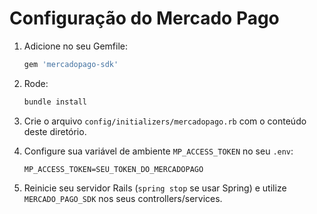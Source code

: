 # Configuração do Mercado Pago

1. Adicione no seu Gemfile:
   ```ruby
   gem 'mercadopago-sdk'
   ```

2. Rode:
   ```bash
   bundle install
   ```

3. Crie o arquivo `config/initializers/mercadopago.rb` com o conteúdo deste diretório.

4. Configure sua variável de ambiente `MP_ACCESS_TOKEN` no seu `.env`:
   ```
   MP_ACCESS_TOKEN=SEU_TOKEN_DO_MERCADOPAGO
   ```

5. Reinicie seu servidor Rails (`spring stop` se usar Spring) e utilize `MERCADO_PAGO_SDK` nos seus controllers/services.

